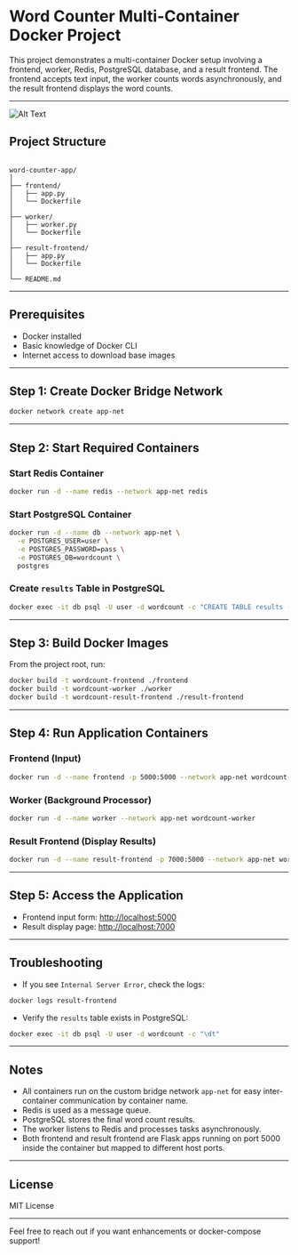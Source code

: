 
# Word Counter Multi-Container Docker Project

This project demonstrates a multi-container Docker setup involving a frontend, worker, Redis, PostgreSQL database, and a result frontend. The frontend accepts text input, the worker counts words asynchronously, and the result frontend displays the word counts.

---
![Alt Text](bc8c39caf8f8cc8d36f5fbd21f3aa492eecd2320/Screenshot%20From%202025-05-23%2023-22-55.png)

## Project Structure

```

word-counter-app/
│
├── frontend/
│   ├── app.py
│   └── Dockerfile
│
├── worker/
│   ├── worker.py
│   └── Dockerfile
│
├── result-frontend/
│   ├── app.py
│   └── Dockerfile
│
└── README.md

````

---

## Prerequisites

- Docker installed
- Basic knowledge of Docker CLI
- Internet access to download base images

---

## Step 1: Create Docker Bridge Network

```bash
docker network create app-net
````

---

## Step 2: Start Required Containers

### Start Redis Container

```bash
docker run -d --name redis --network app-net redis
```

### Start PostgreSQL Container

```bash
docker run -d --name db --network app-net \
  -e POSTGRES_USER=user \
  -e POSTGRES_PASSWORD=pass \
  -e POSTGRES_DB=wordcount \
  postgres
```

### Create `results` Table in PostgreSQL

```bash
docker exec -it db psql -U user -d wordcount -c "CREATE TABLE results (id SERIAL PRIMARY KEY, text TEXT, word_count INT);"
```

---

## Step 3: Build Docker Images

From the project root, run:

```bash
docker build -t wordcount-frontend ./frontend
docker build -t wordcount-worker ./worker
docker build -t wordcount-result-frontend ./result-frontend
```

---

## Step 4: Run Application Containers

### Frontend (Input)

```bash
docker run -d --name frontend -p 5000:5000 --network app-net wordcount-frontend
```

### Worker (Background Processor)

```bash
docker run -d --name worker --network app-net wordcount-worker
```

### Result Frontend (Display Results)

```bash
docker run -d --name result-frontend -p 7000:5000 --network app-net wordcount-result-frontend
```

---

## Step 5: Access the Application

* Frontend input form: [http://localhost:5000](http://localhost:5000)
* Result display page: [http://localhost:7000](http://localhost:7000)

---

## Troubleshooting

* If you see `Internal Server Error`, check the logs:

```bash
docker logs result-frontend
```

* Verify the `results` table exists in PostgreSQL:

```bash
docker exec -it db psql -U user -d wordcount -c "\dt"
```

---

## Notes

* All containers run on the custom bridge network `app-net` for easy inter-container communication by container name.
* Redis is used as a message queue.
* PostgreSQL stores the final word count results.
* The worker listens to Redis and processes tasks asynchronously.
* Both frontend and result frontend are Flask apps running on port 5000 inside the container but mapped to different host ports.

---

## License

MIT License

---

Feel free to reach out if you want enhancements or docker-compose support!

```

```
